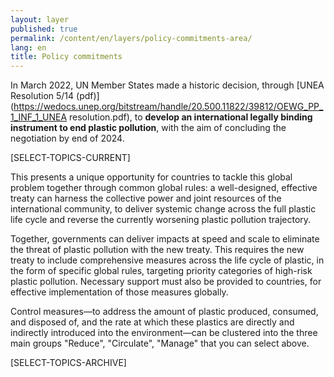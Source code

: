 ```yaml
---
layout: layer
published: true
permalink: /content/en/layers/policy-commitments-area/
lang: en
title: Policy commitments
---
```


In March 2022, UN Member States made a historic decision, through [UNEA Resolution 5/14 (pdf)](https://wedocs.unep.org/bitstream/handle/20.500.11822/39812/OEWG_PP_1_INF_1_UNEA resolution.pdf), to **develop an international legally binding instrument to end plastic pollution**, with the aim of concluding the negotiation by end of 2024.

[SELECT-TOPICS-CURRENT]

This presents a unique opportunity for countries to tackle this global problem together through common global rules: a well-designed, effective treaty can harness the collective power and joint resources of the international community, to deliver systemic change across the full plastic life cycle and reverse the currently worsening plastic pollution trajectory.

Together, governments can deliver impacts at speed and scale to eliminate the threat of plastic pollution with the new treaty. This requires the new treaty to include comprehensive measures across the life cycle of plastic, in the form of specific global rules, targeting priority categories of high-risk plastic pollution. Necessary support must also be provided to countries, for effective implementation of those measures globally.

Control measures—to address the amount of plastic produced, consumed, and disposed of, and the rate at which these plastics are directly and indirectly introduced into the environment—can be clustered into the three main groups "Reduce", "Circulate", "Manage" that you can select above.  

[SELECT-TOPICS-ARCHIVE]
